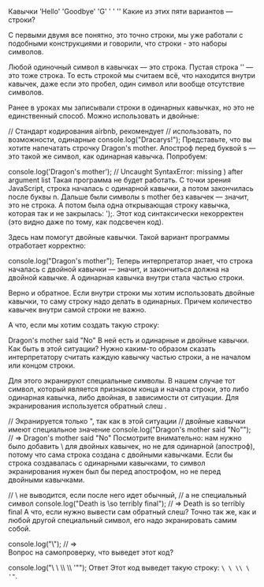 Кавычки
'Hello'
'Goodbye'
'G'
' '
''
Какие из этих пяти вариантов — строки?

С первыми двумя все понятно, это точно строки, мы уже работали с подобными конструкциями и говорили, что строки - это
наборы символов.

Любой одиночный символ в кавычках — это строка. Пустая строка '' — это тоже строка. То есть строкой мы считаем всё, что
находится внутри кавычек, даже если это пробел, один символ или вообще отсутствие символов.

Ранее в уроках мы записывали строки в одинарных кавычках, но это не единственный способ. Можно использовать и двойные:

// Стандарт кодирования airbnb, рекомендует
// использовать, по возможности, одинарные
console.log("Dracarys!");
Представьте, что вы хотите напечатать строчку Dragon's mother. Апостроф перед буквой s — это такой же символ, как
одинарная кавычка. Попробуем:

console.log('Dragon's mother');
// Uncaught SyntaxError: missing ) after argument list
Такая программа не будет работать. С точки зрения JavaScript, строка началась с одинарной кавычки, а потом закончилась
после буквы n. Дальше были символы s mother без кавычек — значит, это не строка. А потом была одна открывающая строку
кавычка, которая так и не закрылась: ');. Этот код синтаксически некорректен (это видно даже по тому, как подсвечен
код).

Здесь нам помогут двойные кавычки. Такой вариант программы отработает корректно:

console.log("Dragon's mother");
Теперь интерпретатор знает, что строка началась с двойной кавычки — значит, и закончиться должна на двойной кавычке. А
одинарная кавычка внутри стала частью строки.

Верно и обратное. Если внутри строки мы хотим использовать двойные кавычки, то саму строку надо делать в одинарных.
Причем количество кавычек внутри самой строки не важно.

А что, если мы хотим создать такую строку:

Dragon's mother said "No"
В ней есть и одинарные и двойные кавычки. Как быть в этой ситуации? Нужно каким-то образом сказать интерпретатору
считать каждую кавычку частью строки, а не началом или концом строки.

Для этого экранируют специальные символы. В нашем случае тот символ, который является признаком конца и начала строки,
это либо одинарная кавычка, либо двойная, в зависимости от ситуации. Для экранирования используется обратный слеш \.

// Экранируется только ", так как в этой ситуации
// двойные кавычки имеют специальное значение
console.log("Dragon's mother said \"No\"");
// => Dragon's mother said "No"
Посмотрите внимательно: нам нужно было добавить \ для двойных кавычек, но не для одинарной (апостроф), потому что сама
строка создана с двойными кавычками. Если бы строка создавалась с одинарными кавычками, то символ экранирования нужен
был бы перед апострофом, но не перед двойными кавычками.

// \ не выводится, если после него идет обычный,
// а не специальный символ
console.log("Death is \so terribly final");
// => Death is so terribly final
А что, если нужно вывести сам обратный слеш? Точно так же, как и любой другой специальный символ, его надо экранировать
самим собой.

console.log("\\");
// => \
Вопрос на самопроверку, что выведет этот код?

console.log("\\ \\ \\\\ \\\ \'\"");
Ответ
Этот код выведет такую строку: `\ \ \\ \ '"`.